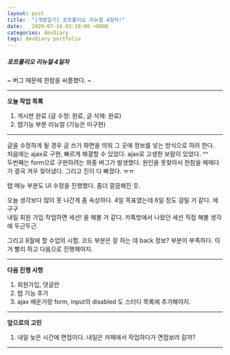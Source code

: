 ```yaml
---
layout: post
title:  "[개발일기] 포트폴리오 리뉴얼 4일차!"
date:   2020-07-10 03:10:00 +0800
categories: devDiary
tags: devDiary portfolio
---
```


##### 포트폴리오 리뉴얼 4일차  
~ 버그 때문에 한참을 씨름했다. ~  

---------------------------------------------------------------
**오늘 작업 목록**  
1. 게시판 완료 (글 수정: 완료, 글 삭제: 완료)  
2. 탭기능 부분 리뉴얼 (기능은 미구현)

---------------------------------------------------------------

글을 수정하게 될 경우 글 쓰기 화면을 띄워 그 곳에 정보를 넣는 방식으로 하려 한다.  
처음에는 ajax로 구현, 빠르게 해결할 수 있었다. ajax로 고생한 보람이 있었다. ^^  
두번째는 form으로 구현하려는 와중 버그가 발생했다. 원인을 못찾아서 한참을 헤매다가 결국 겨우 찾아냈다. 그리고 진이 다 빠졌다. ㅠㅠ  

탭 메뉴 부분도 UI 수정을 진행했다. 좀더 깔끔해진 듯.  

오늘 생각보다 많이 못 나간게 좀 속상하다.  4일 목표였는데 6일 정도 걸릴 거 같다. 에구구  
내일 회원 가입 작업하면 세션! 을 해볼 거 같다. 카톡방에서 나왔던 세션 직접 해볼 생각에 두근두근.  

그리고 8월에 할 수업의 시험. 코드 부분은 잘 하는 데 back 정보? 부분이 부족하다.
이거 빨리 하고 다음으로 진행해야지. 

-----------------------------------
**다음 진행 사항**  

1. 회원가입, 댓글란 
1. 탭 기능 추가  
1. ajax 배운거랑 form, input의 disabled 도 스터디 목록에 추가해야지.

------------------------------------
**앞으로의 고민**  

1. 내일 늦은 시간에 면접이다. 내일은 카페에서 작업하다가 면접보러 갈까? 

------------------------------------

